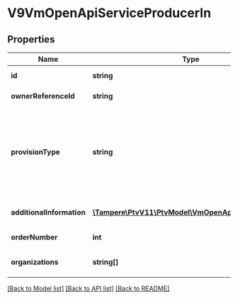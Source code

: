 # V9VmOpenApiServiceProducerIn

## Properties
Name | Type | Description | Notes
------------ | ------------- | ------------- | -------------
**id** | **string** | Gets or sets the identifier. | [optional] 
**ownerReferenceId** | **string** | Gets or sets the owner reference identifier. | [optional] 
**provisionType** | **string** | Provision type, valid values for version 8 are SelfProducedServices, ProcuredServices or Other.  For older versions valid values are SelfProduced, PurchaseServices or Other. | 
**additionalInformation** | [**\Tampere\PtvV11\PtvModel\VmOpenApiLanguageItem[]**](VmOpenApiLanguageItem.md) | Localized list of additional information. (Max.Length: 150). | [optional] 
**orderNumber** | **int** | The order of service voucher. | [optional] 
**organizations** | **string[]** | Gets or sets the organization id information. | [optional] 

[[Back to Model list]](../../README.md#documentation-for-models) [[Back to API list]](../../README.md#documentation-for-api-endpoints) [[Back to README]](../../README.md)

